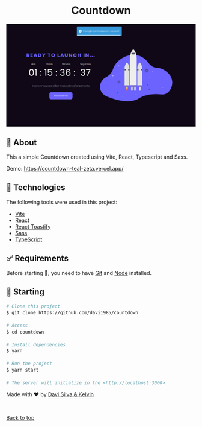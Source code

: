<h1 align="center">Countdown</h1>
<img src="./src/assets/img/screenshot.png" align="center" />

## :dart: About

This a simple Countdown created using Vite, React, Typescript and Sass.
<br />

Demo: https://countdown-teal-zeta.vercel.app/

## :rocket: Technologies

The following tools were used in this project:

- [Vite](https://vitejs.dev/)
- [React](https://pt-br.reactjs.org/)
- [React Toastify](https://github.com/fkhadra/react-toastify)
- [Sass](https://sass-lang.com/)
- [TypeScript](https://www.typescriptlang.org/)

## :white_check_mark: Requirements

Before starting :checkered_flag:, you need to have [Git](https://git-scm.com) and [Node](https://nodejs.org/en/) installed.

## :checkered_flag: Starting

```bash
# Clone this project
$ git clone https://github.com/davi1985/countdown

# Access
$ cd countdown

# Install dependencies
$ yarn

# Run the project
$ yarn start

# The server will initialize in the <http://localhost:3000>
```

Made with :heart: by <a href="https://github.com/davi1985" target="_blank">Davi Silva & Kelvin</a>

&#xa0;

<a href="#top">Back to top</a>
